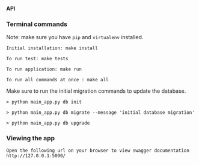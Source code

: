 #### API

### Terminal commands
Note: make sure you have `pip` and `virtualenv` installed.

    Initial installation: make install

    To run test: make tests

    To run application: make run

    To run all commands at once : make all

Make sure to run the initial migration commands to update the database.
    
    > python main_app.py db init

    > python main_app.py db migrate --message 'initial database migration'

    > python main_app.py db upgrade


### Viewing the app ###

    Open the following url on your browser to view swagger documentation
    http://127.0.0.1:5000/